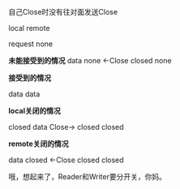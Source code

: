 自己Close时没有往对面发送Close

local    remote

request    none

**未能接受到的情况**
data       none
    <-Close
closed     none

**接受到的情况**

data       data

**local关闭的情况**

closed      data
     Close->
closed     closed

**remote关闭的情况**

data        closed
    <-Close
closed     closed



哦，想起来了，Reader和Writer要分开关，你妈。